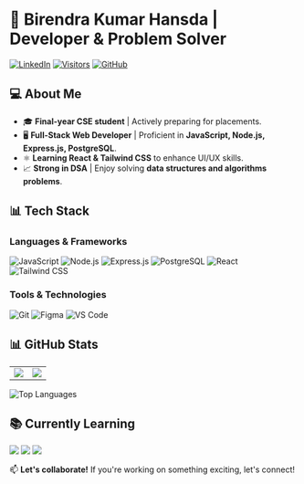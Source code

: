 # 🚀 Birendra Kumar Hansda | Developer & Problem Solver

[![LinkedIn](https://img.shields.io/badge/LinkedIn-Connect-blue?logo=linkedin)](https://www.linkedin.com/in/birendra-kumar-hansda)
[![Visitors](https://komarev.com/ghpvc/?username=BirendraHansda23&label=Profile%20Views&color=0e75b6)](https://github.com/BirendraHansda23)
[![GitHub](https://img.shields.io/badge/-Follow-181717?logo=github)](https://github.com/BirendraHansda23)

## 💻 About Me
- 🎓 **Final-year CSE student** | Actively preparing for placements.
- 🖥️ **Full-Stack Web Developer** | Proficient in **JavaScript, Node.js, Express.js, PostgreSQL**.
- ⚛️ **Learning React & Tailwind CSS** to enhance UI/UX skills.
- 📈 **Strong in DSA** | Enjoy solving **data structures and algorithms problems**.

## 📊 Tech Stack
### **Languages & Frameworks**
![JavaScript](https://img.shields.io/badge/-JavaScript-F7DF1E?logo=javascript&logoColor=black)
![Node.js](https://img.shields.io/badge/-Node.js-339933?logo=node.js&logoColor=white)
![Express.js](https://img.shields.io/badge/-Express.js-000000?logo=express&logoColor=white)
![PostgreSQL](https://img.shields.io/badge/-PostgreSQL-336791?logo=postgresql&logoColor=white)
![React](https://img.shields.io/badge/-React-61DAFB?logo=react&logoColor=black)
![Tailwind CSS](https://img.shields.io/badge/-Tailwind_CSS-06B6D4?logo=tailwind-css&logoColor=white)

### **Tools & Technologies**
![Git](https://img.shields.io/badge/-Git-F05032?logo=git&logoColor=white)
![Figma](https://img.shields.io/badge/-Figma-F24E1E?logo=figma&logoColor=white)
![VS Code](https://img.shields.io/badge/-VS%20Code-007ACC?logo=visual-studio-code&logoColor=white)

## 📊 GitHub Stats  

<table>
  <tr>
    <td>
      <img src="https://github-readme-stats.vercel.app/api?username=BirendraHansda23&show_icons=true&theme=radical&include_all_commits=true" />
    </td>
    <td>
      <img src="https://github-readme-streak-stats.herokuapp.com/?user=BirendraHansda23&theme=radical" />
    </td>
  </tr>
</table>

![Top Languages](https://github-readme-stats.vercel.app/api/top-langs/?username=BirendraHansda23&layout=compact&langs_count=6&theme=radical&hide_border=true)


## 📚 Currently Learning
<p>
  <img src="https://img.shields.io/badge/-React-61DAFB?logo=react&logoColor=black" />
  <img src="https://img.shields.io/badge/-Tailwind_CSS-06B6D4?logo=tailwind-css" />
  <img src="https://img.shields.io/badge/-System%20Design-blue" />
</p>

📫 **Let's collaborate!** If you're working on something exciting, let's connect!



<!---
BirendraHansda23/BirendraHansda23 is a ✨ special ✨ repository because its `README.md` (this file) appears on your GitHub profile.
You can click the Preview link to take a look at your changes.
--->
